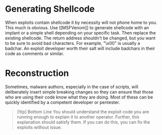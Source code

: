 # Generating Shellcode
When exploits contain shellcode it by necessity will not phone home to you. This much is obvious. Use [[MSFVenom]] to generate shellcode with an implant or a simple shell depending on your specific task. Then replace the existing shellcode. The return address shouldn't be changed, but you want to be sure to avoid bad characters. For example, "\\x00" is usually a badchar. An exploit developer worth their salt will include badchars in their code as comments or similar.  

# Reconstruction
Sometimes, malware authors, especially in the case of scripts, will deliberately insert simple breaking changes so they can ensure that those who are using their code know what they are doing. Most of these can be quickly identified by a competent developer or pentester. 

>[!tip] Bottom Line
>You should understand the exploit code you are running enough to explain it to another operator. Further, this explanation should satisfy them. If you can do this, you can fix the exploits without issue.
